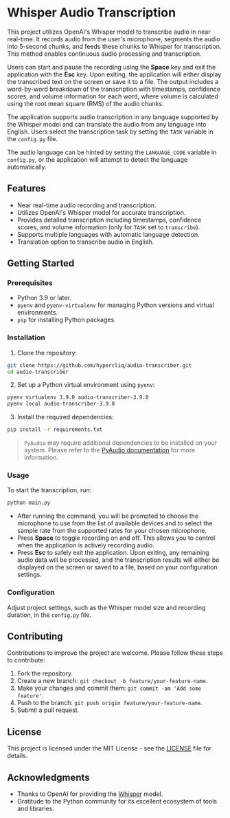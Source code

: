 # Whisper Audio Transcription

This project utilizes OpenAI's Whisper model to transcribe audio in near real-time. It records audio from the user's microphone, segments the audio into 5-second chunks, and feeds these chunks to Whisper for transcription. This method enables continuous audio processing and transcription.

Users can start and pause the recording using the **Space** key and exit the application with the **Esc** key. Upon exiting, the application will either display the transcribed text on the screen or save it to a file. The output includes a word-by-word breakdown of the transcription with timestamps, confidence scores, and volume information for each word, where volume is calculated using the root mean square (RMS) of the audio chunks.

The application supports audio transcription in any language supported by the Whisper model and can translate the audio from any language into English. Users select the transcription task by setting the `TASK` variable in the `config.py` file.

The audio language can be hinted by setting the `LANGUAGE_CODE` variable in `config.py`, or the application will attempt to detect the language automatically.

## Features

- Near real-time audio recording and transcription.
- Utilizes OpenAI's Whisper model for accurate transcription.
- Provides detailed transcription including timestamps, confidence scores, and volume information (only for `TASK` set to `transcribe`).
- Supports multiple languages with automatic language detection.
- Translation option to transcribe audio in English.

## Getting Started

### Prerequisites

- Python 3.9 or later.
- `pyenv` and `pyenv-virtualenv` for managing Python versions and virtual environments.
- `pip` for installing Python packages.

### Installation

1. Clone the repository:

```sh
git clone https://github.com/hypercliq/audio-transcriber.git
cd audio-transcriber
```

2. Set up a Python virtual environment using `pyenv`:

```sh
pyenv virtualenv 3.9.0 audio-transcriber-3.9.0
pyenv local audio-transcriber-3.9.0
```

3. Install the required dependencies:

```sh
pip install -r requirements.txt
```

> `PyAudio` may require additional dependencies to be installed on your system. Please refer to the [PyAudio documentation](https://people.csail.mit.edu/hubert/pyaudio/docs/) for more information.

### Usage

To start the transcription, run:

```sh
python main.py
```

- After running the command, you will be prompted to choose the microphone to use from the list of available devices and to select the sample rate from the supported rates for your chosen microphone.
- Press **Space** to toggle recording on and off. This allows you to control when the application is actively recording audio.
- Press **Esc** to safely exit the application. Upon exiting, any remaining audio data will be processed, and the transcription results will either be displayed on the screen or saved to a file, based on your configuration settings.

### Configuration

Adjust project settings, such as the Whisper model size and recording duration, in the `config.py` file.

## Contributing

Contributions to improve the project are welcome. Please follow these steps to contribute:

1. Fork the repository.
2. Create a new branch: `git checkout -b feature/your-feature-name`.
3. Make your changes and commit them: `git commit -am 'Add some feature'`.
4. Push to the branch: `git push origin feature/your-feature-name`.
5. Submit a pull request.

## License

This project is licensed under the MIT License - see the [LICENSE](LICENSE) file for details.

## Acknowledgments

- Thanks to OpenAI for providing the [Whisper](https://github.com/openai/whisper) model.
- Gratitude to the Python community for its excellent ecosystem of tools and libraries.

